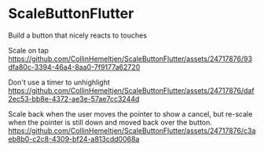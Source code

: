 # ScaleButtonFlutter
Build a button that nicely reacts to touches




Scale on tap  
https://github.com/CollinHemeltjen/ScaleButtonFlutter/assets/24717876/93dfa80c-3394-46a4-8aa0-7f9177a62720


Don't use a timer to unhighlight  
https://github.com/CollinHemeltjen/ScaleButtonFlutter/assets/24717876/daf2ec53-bb8e-4372-ae3e-57ae7cc3244d

Scale back when the user moves the pointer to show a cancel, but re-scale when the pointer is still down and moved back over the button.  
https://github.com/CollinHemeltjen/ScaleButtonFlutter/assets/24717876/c3aeb8b0-c2c8-4309-bf24-a813cdd0068a

